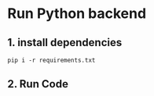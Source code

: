 # Run Python backend

## 1. install dependencies
```
pip i -r requirements.txt
```

## 2. Run Code

```

```